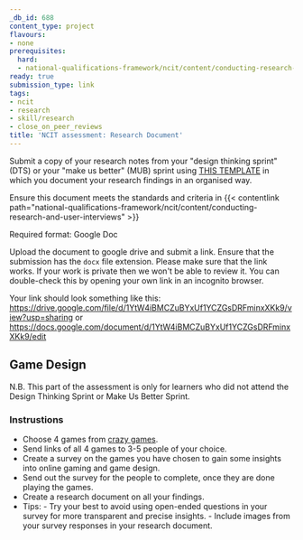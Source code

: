 ```yaml
---
_db_id: 688
content_type: project
flavours:
- none
prerequisites:
  hard:
  - national-qualifications-framework/ncit/content/conducting-research-and-user-interviews
ready: true
submission_type: link
tags:
- ncit
- research
- skill/research
- close_on_peer_reviews
title: 'NCIT assessment: Research Document'
---
```


Submit a copy of your research notes from your "design thinking sprint" (DTS) or your "make us better" (MUB) sprint using [THIS TEMPLATE](https://docs.google.com/document/d/1wjVSI57YvG1cjKCUd9JBuw7RBSG2NYtP/edit?usp=share_link&ouid=106698657596806218419&rtpof=true&sd=true) in which you document your research findings in an organised way.

Ensure this document meets the standards and criteria in {{< contentlink path="national-qualifications-framework/ncit/content/conducting-research-and-user-interviews" >}}
  
Required format: Google Doc

Upload the document to google drive and submit a link. Ensure that the submission has the `docx` file extension. Please make sure that the link works. If your work is private then we won't be able to review it. You can double-check this by opening your own link in an incognito browser.  

Your link should look something like this:
https://drive.google.com/file/d/1YtW4iBMCZuBYxUf1YCZGsDRFminxXKk9/view?usp=sharing or https://docs.google.com/document/d/1YtW4iBMCZuBYxUf1YCZGsDRFminxXKk9/edit

## Game Design

N.B. This part of the assessment is only for learners who did not attend the Design Thinking Sprint or Make Us Better Sprint.

### Instrustions

- Choose 4 games from [crazy games](https://www.crazygames.com/).
- Send links of all 4 games to 3-5 people of your choice.
- Create a survey on the games you have chosen to gain some insights into online gaming and game design.
- Send out the survey for the people to complete, once they are done playing the games.
- Create a research document on all your findings.
- Tips:
      - Try your best to avoid using open-ended questions in your survey for more transparent and precise insights.
      - Include images from your survey responses in your research document.
